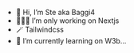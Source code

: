 - 👋 Hi, I’m Ste aka Baggi4
- 👨🏻‍💻 I’m only working on Nextjs
- 🪄 Tailwindcss 
- 🌱 I’m currently learning on W3b...
